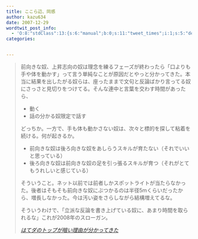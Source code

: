 ```yaml
---
title: ここら辺、同感
author: kazu634
date: 2007-12-29
wordtwit_post_info:
  - 'O:8:"stdClass":13:{s:6:"manual";b:0;s:11:"tweet_times";i:1;s:5:"delay";i:0;s:7:"enabled";i:1;s:10:"separation";s:2:"60";s:7:"version";s:3:"3.7";s:14:"tweet_template";b:0;s:6:"status";i:2;s:6:"result";a:0:{}s:13:"tweet_counter";i:2;s:13:"tweet_log_ids";a:1:{i:0;i:3545;}s:9:"hash_tags";a:0:{}s:8:"accounts";a:1:{i:0;s:7:"kazu634";}}'
categories:


---
```

<div class="section">
<blockquote title="はてダのトップが暗い理由が分かってきた" cite="http://anond.hatelabo.jp/20071229092111">
<p>
      前向きな奴、上昇志向の奴は理念を練るフェーズが終わったら「口よりも手や体を動かす」って言う単純なことが原因だとやっと分かってきた。本当に結果を出したがる奴らは、座ったままで文句と反論ばかり言ってる奴にさっさと見切りをつけてる。そんな連中と言葉を交わす時間があったら、
</p>
    
<ul>
<li>
        動く
</li>
<li>
        話の分かる奴限定で話す
</li>
</ul>
    
<p>
      どっちか。一方で、手も体も動かさない奴は、次々と標的を探して粘着を続ける。何が起きるか。
</p>
    
<ul>
<li>
        前向きな奴は後ろ向きな奴をあしらうスキルが育たない（それでいいと思っている）
</li>
<li>
        後ろ向きな奴は前向きな奴の足を引っ張るスキルが育つ（それがとてもうれしいと感じている）
</li>
</ul>
    
<p>
      そういうこと。ネット以前では前者しかスポットライトが当たらなかった。後者はそもそも前向きな奴にぶつかるのは半径5mくらいだったから、増長しなかった。今は汚い姿をさらしながら結構増えてるな。
</p>
    
<p>
      そういうわけで、「立派な反論を書き上げている奴に、あまり時間を取られるな」これが2008年のスローガン。
</p>
    
<p>
<cite><a href="http://anond.hatelabo.jp/20071229092111" onclick="__gaTracker('send', 'event', 'outbound-article', 'http://anond.hatelabo.jp/20071229092111', 'はてダのトップが暗い理由が分かってきた');" target="_blank">はてダのトップが暗い理由が分かってきた</a></cite>
</p>
</blockquote>
</div>
